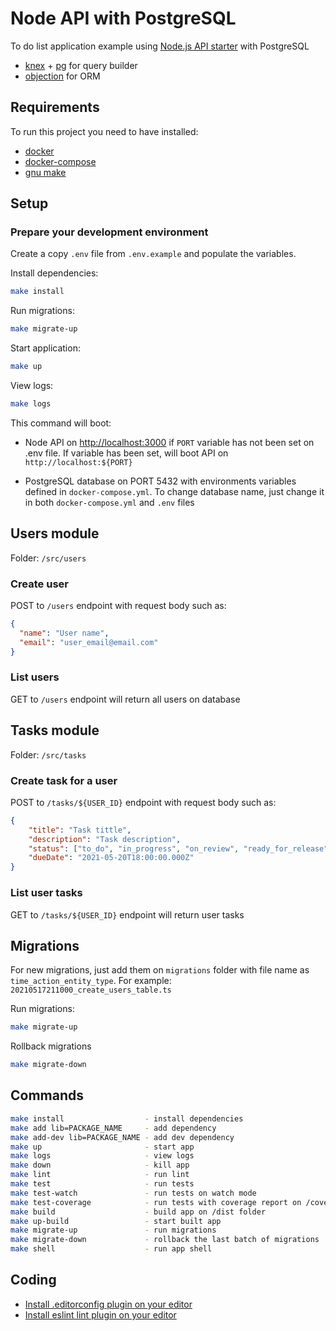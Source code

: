 # Node API with PostgreSQL

To do list application example using [Node.js API starter](https://github.com/lucaspalencia/node-api-starter) with PostgreSQL

- [knex](https://github.com/knex/knex#readme) + [pg](https://github.com/brianc/node-postgres) for query builder
- [objection](https://github.com/vincit/objection.js#readme) for ORM

## Requirements

To run this project you need to have installed:

- [docker](https://www.docker.com/)
- [docker-compose](https://docs.docker.com/compose/)
- [gnu make](https://www.gnu.org/software/make/)

## Setup

### Prepare your development environment

Create a copy `.env` file from `.env.example` and populate the variables.

Install dependencies:

```bash
make install
```

Run migrations:

```bash
make migrate-up
```

Start application:

```bash
make up
```

View logs:

```bash
make logs
```

This command will boot:
- Node API on [http://localhost:3000](http://localhost:3000) if `PORT` variable has not been set on .env file. If variable has been set, will boot API on `http://localhost:${PORT}`

- PostgreSQL database on PORT 5432 with environments variables defined in `docker-compose.yml`. To change database name, just change it in both `docker-compose.yml` and `.env` files

## Users module

Folder: ```/src/users```

### Create user

POST to `/users` endpoint with request body such as:
```json
{
  "name": "User name",
  "email": "user_email@email.com"
}
```

### List users

GET to `/users` endpoint will return all users on database

## Tasks module

Folder: ```/src/tasks```

### Create task for a user

POST to `/tasks/${USER_ID}` endpoint with request body such as:
```json
{
	"title": "Task tittle",
	"description": "Task description",
	"status": ["to_do", "in_progress", "on_review", "ready_for_release", "done"],
	"dueDate": "2021-05-20T18:00:00.000Z"
}
```

### List user tasks

GET to `/tasks/${USER_ID}` endpoint will return user tasks

## Migrations

For new migrations, just add them on `migrations` folder with file name as `time_action_entity_type`. For example: `20210517211000_create_users_table.ts`

Run migrations:
```bash
make migrate-up
```

Rollback migrations
```bash
make migrate-down
```

## Commands

```bash
make install                  - install dependencies
make add lib=PACKAGE_NAME     - add dependency
make add-dev lib=PACKAGE_NAME - add dev dependency
make up                       - start app
make logs                     - view logs
make down                     - kill app
make lint                     - run lint
make test                     - run tests
make test-watch               - run tests on watch mode
make test-coverage            - run tests with coverage report on /coverage folder
make build                    - build app on /dist folder
make up-build                 - start built app
make migrate-up               - run migrations
make migrate-down             - rollback the last batch of migrations
make shell                    - run app shell
```

## Coding

- [Install .editorconfig plugin on your editor](http://editorconfig.org/#download)
- [Install eslint lint plugin on your editor](https://eslint.org/docs/user-guide/integrations)
